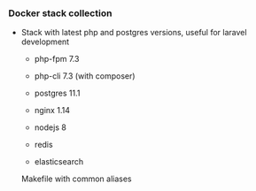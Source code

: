 ### Docker stack collection

 - Stack with latest php and postgres versions, useful for laravel development

    - php-fpm 7.3

    - php-cli 7.3 (with composer)

    - postgres 11.1

    - nginx 1.14

    - nodejs 8

    - redis
    
    - elasticsearch

    Makefile with common aliases



